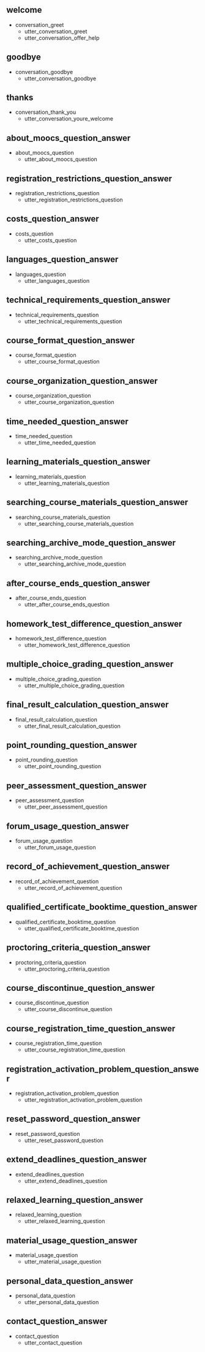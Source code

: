 ## welcome
* conversation_greet
  - utter_conversation_greet
  - utter_conversation_offer_help

## goodbye
* conversation_goodbye
  - utter_conversation_goodbye

## thanks
* conversation_thank_you
  - utter_conversation_youre_welcome

## about_moocs_question_answer
* about_moocs_question
    - utter_about_moocs_question

## registration_restrictions_question_answer
* registration_restrictions_question
    - utter_registration_restrictions_question

## costs_question_answer
* costs_question
    - utter_costs_question

## languages_question_answer
* languages_question
    - utter_languages_question

## technical_requirements_question_answer
* technical_requirements_question
    - utter_technical_requirements_question

## course_format_question_answer
* course_format_question
    - utter_course_format_question

## course_organization_question_answer
* course_organization_question
    - utter_course_organization_question

## time_needed_question_answer
* time_needed_question
    - utter_time_needed_question

## learning_materials_question_answer
* learning_materials_question
    - utter_learning_materials_question

## searching_course_materials_question_answer
* searching_course_materials_question
    - utter_searching_course_materials_question

## searching_archive_mode_question_answer
* searching_archive_mode_question
    - utter_searching_archive_mode_question

## after_course_ends_question_answer
* after_course_ends_question
    - utter_after_course_ends_question

## homework_test_difference_question_answer
* homework_test_difference_question
    - utter_homework_test_difference_question

## multiple_choice_grading_question_answer
* multiple_choice_grading_question
    - utter_multiple_choice_grading_question

## final_result_calculation_question_answer
* final_result_calculation_question
    - utter_final_result_calculation_question

## point_rounding_question_answer
* point_rounding_question
    - utter_point_rounding_question

## peer_assessment_question_answer
* peer_assessment_question
    - utter_peer_assessment_question

## forum_usage_question_answer
* forum_usage_question
    - utter_forum_usage_question

## record_of_achievement_question_answer
* record_of_achievement_question
    - utter_record_of_achievement_question

## qualified_certificate_booktime_question_answer
* qualified_certificate_booktime_question
    - utter_qualified_certificate_booktime_question

## proctoring_criteria_question_answer
* proctoring_criteria_question
    - utter_proctoring_criteria_question

## course_discontinue_question_answer
* course_discontinue_question
    - utter_course_discontinue_question

## course_registration_time_question_answer
* course_registration_time_question
    - utter_course_registration_time_question

## registration_activation_problem_question_answer
* registration_activation_problem_question
    - utter_registration_activation_problem_question

## reset_password_question_answer
* reset_password_question
    - utter_reset_password_question

## extend_deadlines_question_answer
* extend_deadlines_question
    - utter_extend_deadlines_question

## relaxed_learning_question_answer
* relaxed_learning_question
    - utter_relaxed_learning_question

## material_usage_question_answer
* material_usage_question
    - utter_material_usage_question

## personal_data_question_answer
* personal_data_question
    - utter_personal_data_question

## contact_question_answer
* contact_question
    - utter_contact_question

